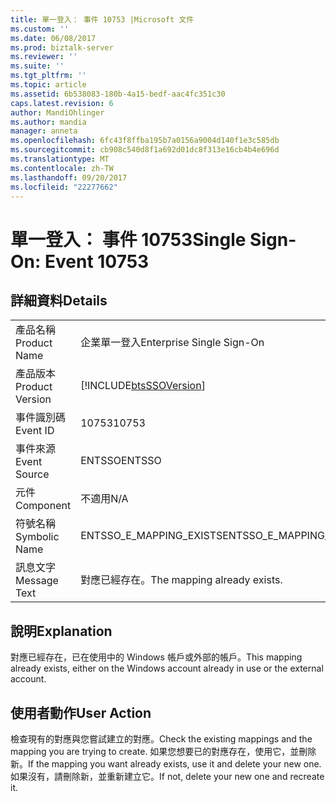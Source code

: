 ```yaml
---
title: 單一登入： 事件 10753 |Microsoft 文件
ms.custom: ''
ms.date: 06/08/2017
ms.prod: biztalk-server
ms.reviewer: ''
ms.suite: ''
ms.tgt_pltfrm: ''
ms.topic: article
ms.assetid: 6b538083-180b-4a15-bedf-aac4fc351c30
caps.latest.revision: 6
author: MandiOhlinger
ms.author: mandia
manager: anneta
ms.openlocfilehash: 6fc43f8ffba195b7a0156a9004d140f1e3c585db
ms.sourcegitcommit: cb908c540d8f1a692d01dc8f313e16cb4b4e696d
ms.translationtype: MT
ms.contentlocale: zh-TW
ms.lasthandoff: 09/20/2017
ms.locfileid: "22277662"
---
```

# <a name="single-sign-on-event-10753"></a><span data-ttu-id="36ae8-102">單一登入： 事件 10753</span><span class="sxs-lookup"><span data-stu-id="36ae8-102">Single Sign-On: Event 10753</span></span>
## <a name="details"></a><span data-ttu-id="36ae8-103">詳細資料</span><span class="sxs-lookup"><span data-stu-id="36ae8-103">Details</span></span>  
  
|||  
|-|-|  
|<span data-ttu-id="36ae8-104">產品名稱</span><span class="sxs-lookup"><span data-stu-id="36ae8-104">Product Name</span></span>|<span data-ttu-id="36ae8-105">企業單一登入</span><span class="sxs-lookup"><span data-stu-id="36ae8-105">Enterprise Single Sign-On</span></span>|  
|<span data-ttu-id="36ae8-106">產品版本</span><span class="sxs-lookup"><span data-stu-id="36ae8-106">Product Version</span></span>|[!INCLUDE[btsSSOVersion](../includes/btsssoversion-md.md)]|  
|<span data-ttu-id="36ae8-107">事件識別碼</span><span class="sxs-lookup"><span data-stu-id="36ae8-107">Event ID</span></span>|<span data-ttu-id="36ae8-108">10753</span><span class="sxs-lookup"><span data-stu-id="36ae8-108">10753</span></span>|  
|<span data-ttu-id="36ae8-109">事件來源</span><span class="sxs-lookup"><span data-stu-id="36ae8-109">Event Source</span></span>|<span data-ttu-id="36ae8-110">ENTSSO</span><span class="sxs-lookup"><span data-stu-id="36ae8-110">ENTSSO</span></span>|  
|<span data-ttu-id="36ae8-111">元件</span><span class="sxs-lookup"><span data-stu-id="36ae8-111">Component</span></span>|<span data-ttu-id="36ae8-112">不適用</span><span class="sxs-lookup"><span data-stu-id="36ae8-112">N/A</span></span>|  
|<span data-ttu-id="36ae8-113">符號名稱</span><span class="sxs-lookup"><span data-stu-id="36ae8-113">Symbolic Name</span></span>|<span data-ttu-id="36ae8-114">ENTSSO_E_MAPPING_EXISTS</span><span class="sxs-lookup"><span data-stu-id="36ae8-114">ENTSSO_E_MAPPING_EXISTS</span></span>|  
|<span data-ttu-id="36ae8-115">訊息文字</span><span class="sxs-lookup"><span data-stu-id="36ae8-115">Message Text</span></span>|<span data-ttu-id="36ae8-116">對應已經存在。</span><span class="sxs-lookup"><span data-stu-id="36ae8-116">The mapping already exists.</span></span>|  
  
## <a name="explanation"></a><span data-ttu-id="36ae8-117">說明</span><span class="sxs-lookup"><span data-stu-id="36ae8-117">Explanation</span></span>  
 <span data-ttu-id="36ae8-118">對應已經存在，已在使用中的 Windows 帳戶或外部的帳戶。</span><span class="sxs-lookup"><span data-stu-id="36ae8-118">This mapping already exists, either on the Windows account already in use or the external account.</span></span>  
  
## <a name="user-action"></a><span data-ttu-id="36ae8-119">使用者動作</span><span class="sxs-lookup"><span data-stu-id="36ae8-119">User Action</span></span>  
 <span data-ttu-id="36ae8-120">檢查現有的對應與您嘗試建立的對應。</span><span class="sxs-lookup"><span data-stu-id="36ae8-120">Check the existing mappings and the mapping you are trying to create.</span></span> <span data-ttu-id="36ae8-121">如果您想要已的對應存在，使用它，並刪除新。</span><span class="sxs-lookup"><span data-stu-id="36ae8-121">If the mapping you want already exists, use it and delete your new one.</span></span> <span data-ttu-id="36ae8-122">如果沒有，請刪除新，並重新建立它。</span><span class="sxs-lookup"><span data-stu-id="36ae8-122">If not, delete your new one and recreate it.</span></span>